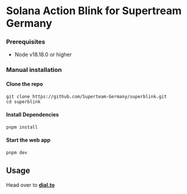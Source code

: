 # Solana Action Blink for Supertream Germany


### Prerequisites

-   Node v18.18.0 or higher

### Manual installation

#### Clone the repo

```shell
git clone https://github.com/Superteam-Germany/superblink.git
cd superblink
```

#### Install Dependencies

```shell
pnpm install
```

#### Start the web app

```
pnpm dev
```

## Usage

Head over to **[dial.to](https://dial.to/developer?url=http://localhost:3000/api/actions/check&cluster=mainnet)**

